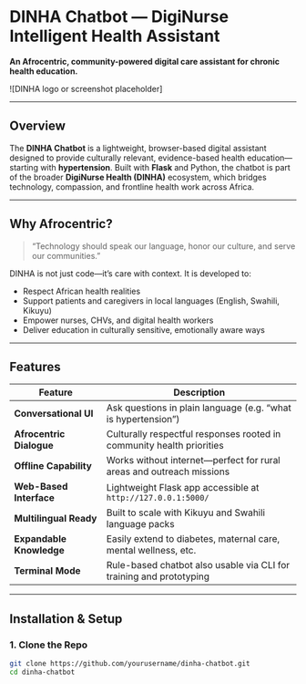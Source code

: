 # DINHA Chatbot — DigiNurse Intelligent Health Assistant

**An Afrocentric, community-powered digital care assistant for chronic health education.**

![DINHA logo or screenshot placeholder]

---

## Overview

The **DINHA Chatbot** is a lightweight, browser-based digital assistant designed to provide culturally relevant, evidence-based health education—starting with **hypertension**. Built with **Flask** and Python, the chatbot is part of the broader **DigiNurse Health (DINHA)** ecosystem, which bridges technology, compassion, and frontline health work across Africa.

---

## Why Afrocentric?

> “Technology should speak our language, honor our culture, and serve our communities.”

DINHA is not just code—it’s care with context. It is developed to:

- Respect African health realities
- Support patients and caregivers in local languages (English, Swahili, Kikuyu)
- Empower nurses, CHVs, and digital health workers
- Deliver education in culturally sensitive, emotionally aware ways

---

## Features

| Feature                        | Description                                                                 |
|-------------------------------|-----------------------------------------------------------------------------|
| **Conversational UI**         | Ask questions in plain language (e.g. “what is hypertension”)              |
| **Afrocentric Dialogue**      | Culturally respectful responses rooted in community health priorities      |
| **Offline Capability**        | Works without internet—perfect for rural areas and outreach missions       |
| **Web-Based Interface**       | Lightweight Flask app accessible at `http://127.0.0.1:5000/`               |
| **Multilingual Ready**        | Built to scale with Kikuyu and Swahili language packs                      |
| **Expandable Knowledge**      | Easily extend to diabetes, maternal care, mental wellness, etc.            |
| **Terminal Mode**             | Rule-based chatbot also usable via CLI for training and prototyping        |

---

## Installation & Setup

### 1. Clone the Repo
```bash
git clone https://github.com/yourusername/dinha-chatbot.git
cd dinha-chatbot

